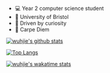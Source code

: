 - :computer: Year 2 computer science student
- :school: University of Bristol
- :information_desk_person: Driven by curiosity
- :musical_keyboard: Carpe Diem

[![wuhjie's github stats](https://github-readme-stats.vercel.app/api?username=wuhjie&count_private=true&show_icons=true&theme=dark&include_all_commits=true)](https://github.com/anuraghazra/github-readme-stats)

[![Top Langs](https://github-readme-stats.vercel.app/api/top-langs/?username=wuhjie&layout=compact&langs_count=7&card_width=445)](https://github.com/anuraghazra/github-readme-stats)

[![wuhjie's wakatime stats](https://github-readme-stats.vercel.app/api/wakatime?username=wuhjie)](https://github.com/anuraghazra/github-readme-stats)
